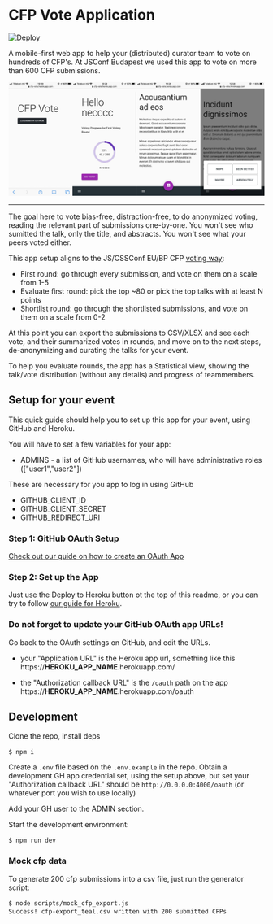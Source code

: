 # CFP Vote Application

[![Deploy](https://www.herokucdn.com/deploy/button.svg)](https://heroku.com/deploy?template=https://github.com/JSConfBp/cfp-vote#release)

A mobile-first web app to help your (distributed) curator team to vote on hundreds of CFP's. At JSConf Budapest we used this app to vote on more than 600 CFP submissions.

![Screenshots of the mobile view of the app](https://raw.githubusercontent.com/JSConfBp/cfp-vote/master/docs/app-example.jpg)

---

The goal here to vote bias-free, distraction-free, to do anonymized voting, reading the relevant part of submissions one-by-one. You won't see who sumitted the talk, only the title, and abstracts. You won't see what your peers voted either.

This app setup aligns to the JS/CSSConf EU/BP CFP [voting way](https://blog.cssconf.eu/2015/08/15/a-talk-selection-process-explained/):
* First round: go through every submission, and vote on them on a scale from 1-5
* Evaluate first round: pick the top ~80 or pick the top talks with at least N points
* Shortlist round: go through the shortlisted submissions, and vote on them on a scale from 0-2

At this point you can export the submissions to CSV/XLSX and see each vote, and their summarized votes in rounds, and move on to the next steps, de-anonymizing and curating the talks for your event.

To help you evaluate rounds, the app has a Statistical view, showing the talk/vote distribution (without any details) and progress of teammembers.

## Setup for your event

This quick guide should help you to set up this app for your event, using GitHub and Heroku.

You will have to set a few variables for your app:
* ADMINS - a list of GitHub usernames, who will have administrative roles (["user1","user2"])

These are necessary for you app to log in using GitHub
* GITHUB_CLIENT_ID
* GITHUB_CLIENT_SECRET
* GITHUB_REDIRECT_URI

### Step 1: GitHub OAuth Setup

[Check out our guide on how to create an OAuth App](https://github.com/JSConfBp/cfp-vote/wiki/GitHub-OAuth-Setup)

### Step 2: Set up the App

Just use the Deploy to Heroku button ot the top of this readme, or you can try to follow [our guide for Heroku](https://github.com/JSConfBp/cfp-vote/wiki/Set-up-the-App).

### Do not forget to update your GitHub OAuth app URLs!

Go back to the OAuth settings on GitHub, and edit the URLs.

* your "Application URL" is the Heroku app url, something like this  
https://__HEROKU_APP_NAME__.herokuapp.com/

* the "Authorization callback URL" is the `/oauth` path on the app  
https://__HEROKU_APP_NAME__.herokuapp.com/oauth


## Development

Clone the repo, install deps

```
$ npm i 
```

Create a `.env` file based on the `.env.example` in the repo. Obtain a development GH app credential set, using the setup above, but set your "Authorization callback URL" should be `http://0.0.0.0:4000/oauth` (or whatever port you wish to use locally)

Add your GH user to the ADMIN section.

Start the development environment:

```
$ npm run dev
```

### Mock cfp data

To generate 200 cfp submissions into a csv file, just run the generator script:

```
$ node scripts/mock_cfp_export.js
Success! cfp-export_teal.csv written with 200 submitted CFPs
```
